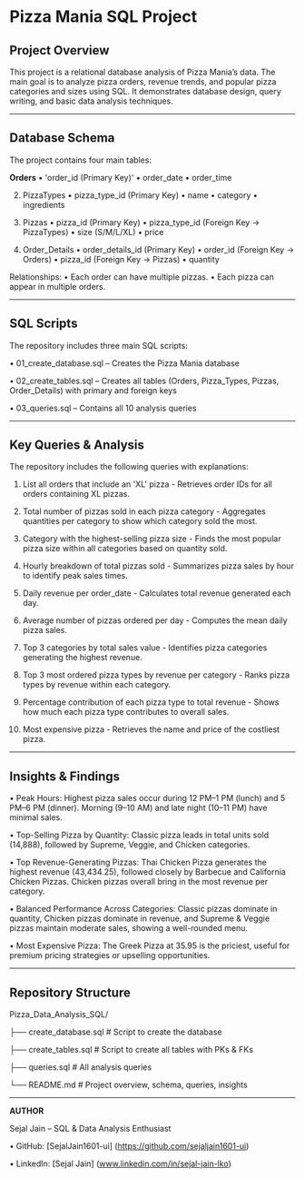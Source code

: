 # Pizza Mania SQL Project

## Project Overview
This project is a relational database analysis of Pizza Mania’s data. The main goal is to analyze pizza orders, revenue trends, and popular pizza categories and sizes using SQL. It demonstrates database design, query writing, and basic data analysis techniques.

---
## Database Schema
The project contains four main tables:

**Orders**
•	'order_id (Primary Key)'
•	order_date
•	order_time

2. PizzaTypes
•	pizza_type_id (Primary Key)
•	name
•	category
•	ingredients 

3. Pizzas
•	pizza_id (Primary Key)
•	pizza_type_id (Foreign Key -> PizzaTypes)
•	size (S/M/L/XL)
•	price

4. Order_Details
•	order_details_id (Primary Key)
•	order_id (Foreign Key -> Orders)
•	pizza_id (Foreign Key -> Pizzas)
•	quantity

Relationships:
•	Each order can have multiple pizzas.
•	Each pizza can appear in multiple orders.

---
## SQL Scripts
The repository includes three main SQL scripts:

•	01_create_database.sql – Creates the Pizza Mania database

•	02_create_tables.sql – Creates all tables (Orders, Pizza_Types, Pizzas, Order_Details) with primary and foreign keys

•	03_queries.sql – Contains all 10 analysis queries 

---
## Key Queries & Analysis
The repository includes the following queries with explanations:
1. List all orders that include an 'XL' pizza - Retrieves order IDs for all orders containing XL pizzas.

2. Total number of pizzas sold in each pizza category - Aggregates quantities per category to show which category sold the most.

3. Category with the highest-selling pizza size - Finds the most popular pizza size within all categories based on quantity sold.

4. Hourly breakdown of total pizzas sold - Summarizes pizza sales by hour to identify peak sales times.

5. Daily revenue per order_date - Calculates total revenue generated each day.

6. Average number of pizzas ordered per day - Computes the mean daily pizza sales.

7. Top 3 categories by total sales value - Identifies pizza categories generating the highest revenue.

8. Top 3 most ordered pizza types by revenue per category - Ranks pizza types by revenue within each category.
   
9. Percentage contribution of each pizza type to total revenue - Shows how much each pizza type contributes to overall sales.
  
10. Most expensive pizza - Retrieves the name and price of the costliest pizza.
    
---
## Insights & Findings
•	Peak Hours: Highest pizza sales occur during 12 PM–1 PM (lunch) and 5 PM–6 PM (dinner). Morning (9–10 AM) and late night (10–11 PM) have minimal sales.

•	Top-Selling Pizza by Quantity: Classic pizza leads in total units sold (14,888), followed by Supreme, Veggie, and Chicken categories.

•	Top Revenue-Generating Pizzas: Thai Chicken Pizza generates the highest revenue (43,434.25), followed closely by Barbecue and California Chicken Pizzas. Chicken pizzas 
overall bring in the most revenue per category.

•	Balanced Performance Across Categories: Classic pizzas dominate in quantity, Chicken pizzas dominate in revenue, and Supreme & Veggie pizzas maintain moderate sales, showing a well-rounded menu.

•	Most Expensive Pizza: The Greek Pizza at 35.95 is the priciest, useful for premium pricing strategies or upselling opportunities.

---
## Repository Structure
Pizza_Data_Analysis_SQL/

├── create_database.sql       # Script to create the database

├── create_tables.sql         # Script to create all tables with PKs & FKs

├── queries.sql               # All analysis queries

└── README.md                 # Project overview, schema, queries, insights

---
**AUTHOR**

Sejal Jain – SQL & Data Analysis Enthusiast

•	GitHub: [SejalJain1601-ui] (https://github.com/sejaljain1601-ui)

•	LinkedIn: [Sejal Jain] (www.linkedin.com/in/sejal-jain-lko)

